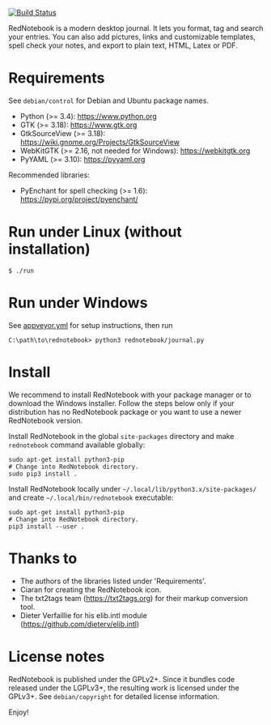 [![Build Status](https://travis-ci.org/jendrikseipp/rednotebook.svg?branch=master)](https://travis-ci.org/jendrikseipp/rednotebook)

RedNotebook is a modern desktop journal. It lets you format, tag and
search your entries. You can also add pictures, links and customizable
templates, spell check your notes, and export to plain text, HTML,
Latex or PDF.


# Requirements

See `debian/control` for Debian and Ubuntu package names.

  * Python (>= 3.4): https://www.python.org
  * GTK (>= 3.18): https://www.gtk.org
  * GtkSourceView (>= 3.18): https://wiki.gnome.org/Projects/GtkSourceView
  * WebKitGTK (>= 2.16, not needed for Windows): https://webkitgtk.org
  * PyYAML (>= 3.10): https://pyyaml.org

Recommended libraries:

  * PyEnchant for spell checking (>= 1.6): https://pypi.org/project/pyenchant/


# Run under Linux (without installation)

    $ ./run


# Run under Windows

See [appveyor.yml](appveyor.yml) for setup instructions, then run

    C:\path\to\rednotebook> python3 rednotebook/journal.py


# Install

We recommend to install RedNotebook with your package manager or
to download the Windows installer. Follow the steps below only if your
distribution has no RedNotebook package or you want to use a newer
RedNotebook version.

Install RedNotebook in the global `site-packages` directory and make
`rednotebook` command available globally:

    sudo apt-get install python3-pip
    # Change into RedNotebook directory.
    sudo pip3 install .

Install RedNotebook locally under
`~/.local/lib/python3.x/site-packages/` and create
`~/.local/bin/rednotebook` executable:

    sudo apt-get install python3-pip
    # Change into RedNotebook directory.
    pip3 install --user .


# Thanks to

  * The authors of the libraries listed under 'Requirements'.
  * Ciaran for creating the RedNotebook icon.
  * The txt2tags team (https://txt2tags.org) for their markup conversion tool.
  * Dieter Verfaillie for his elib.intl module
    (https://github.com/dieterv/elib.intl)


# License notes

RedNotebook is published under the GPLv2+. Since it bundles code
released under the LGPLv3+, the resulting work is licensed under the
GPLv3+. See `debian/copyright` for detailed license information.


Enjoy!

